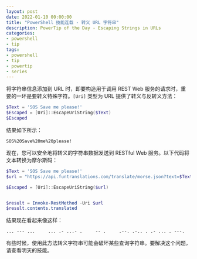 ```yaml
---
layout: post
date: 2022-01-10 00:00:00
title: "PowerShell 技能连载 - 转义 URL 字符串"
description: PowerTip of the Day - Escaping Strings in URLs
categories:
- powershell
- tip
tags:
- powershell
- tip
- powertip
- series
---
```

将字符串信息添加到 URL 时，即要构造用于调用 REST Web 服务的请求时，重要的一环是要转义特殊字符。`[Uri]` 类型为 URL 提供了转义与反转义方法：

```powershell
$Text = 'SOS Save me please!'
$Escaped = [Uri]::EscapeUriString($Text)
$Escaped
```

结果如下所示：

    SOS%20Save%20me%20please!

现在，您可以安全地将转义的字符串数据发送到 RESTful Web 服务。以下代码将文本转换为摩尔斯码：

```powershell
$Text = 'SOS Save me please!'
$url = "https://api.funtranslations.com/translate/morse.json?text=$Text"

$Escaped = [Uri]::EscapeUriString($url)


$result = Invoke-RestMethod -Uri $url
$result.contents.translated
```

结果现在看起来像这样：

    ... --- ...     ... .- ...- .     -- .     .--. .-.. . .- ... . ---.

有些时候，使用此方法转义字符串可能会破坏某些查询字符串。要解决这个问题，请查看明天的技能。

<!--本文国际来源：[Escaping Strings in URLs](https://community.idera.com/database-tools/powershell/powertips/b/tips/posts/escaping-strings-in-urls)-->

